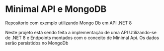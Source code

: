 # Minimal API e MongoDB

Repositorio com exemplo utilizando Mongo Db em API .NET 8

Neste projeto está sendo feita a implementação de uma API Utilizando-se de .NET 8 e Endpoints montados com o conceito de Minimal Api. Os dados serão persistidos no MongoDb
